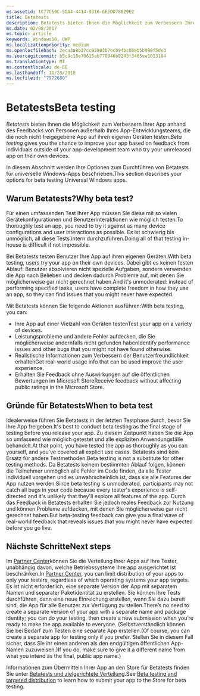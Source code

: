 ```yaml
---
ms.assetid: 1C77C50C-5DA4-4414-9316-6EEDD78629E2
title: Betatests
description: Betatests bieten Ihnen die Möglichkeit zum Verbessern Ihrer App anhand des Feedbacks von Personen außerhalb Ihres App-Entwicklungsteams, die die noch nicht freigegebene App auf ihren eigenen Geräten testen.
ms.date: 02/08/2017
ms.topic: article
keywords: Windows10, UWP
ms.localizationpriority: medium
ms.openlocfilehash: 2eca388b37cc95803b7ecb94bc0b0b5b990f5de3
ms.sourcegitcommit: b5c9c18e70625ab770946b8243f3465ee1013184
ms.translationtype: MT
ms.contentlocale: de-DE
ms.lasthandoff: 11/28/2018
ms.locfileid: "7972680"
---
```

# <a name="beta-testing"></a><span data-ttu-id="b2e76-104">Betatests</span><span class="sxs-lookup"><span data-stu-id="b2e76-104">Beta testing</span></span>



<span data-ttu-id="b2e76-105">*Betatests* bieten Ihnen die Möglichkeit zum Verbessern Ihrer App anhand des Feedbacks von Personen außerhalb Ihres App-Entwicklungsteams, die die noch nicht freigegebene App auf ihren eigenen Geräten testen.</span><span class="sxs-lookup"><span data-stu-id="b2e76-105">*Beta testing* gives you the chance to improve your app based on feedback from individuals outside of your app-development team who try your unreleased app on their own devices.</span></span>

<span data-ttu-id="b2e76-106">In diesem Abschnitt werden Ihre Optionen zum Durchführen von Betatests für universelle Windows-Apps beschrieben.</span><span class="sxs-lookup"><span data-stu-id="b2e76-106">This section describes your options for beta testing Universal Windows apps.</span></span>

## <a name="why-beta-test"></a><span data-ttu-id="b2e76-107">Warum Betatests?</span><span class="sxs-lookup"><span data-stu-id="b2e76-107">Why beta test?</span></span>

<span data-ttu-id="b2e76-108">Für einen umfassenden Test Ihrer App müssen Sie diese mit so vielen Gerätekonfigurationen und Benutzerinteraktionen wie möglich testen.</span><span class="sxs-lookup"><span data-stu-id="b2e76-108">To thoroughly test an app, you need to try it against as many device configurations and user interactions as possible.</span></span> <span data-ttu-id="b2e76-109">Es ist schwierig bis unmöglich, all diese Tests intern durchzuführen.</span><span class="sxs-lookup"><span data-stu-id="b2e76-109">Doing all of that testing in-house is difficult if not impossible.</span></span>

<span data-ttu-id="b2e76-110">Bei Betatests testen Benutzer Ihre App auf ihren eigenen Geräten.</span><span class="sxs-lookup"><span data-stu-id="b2e76-110">With beta testing, users try your app on their own devices.</span></span> <span data-ttu-id="b2e76-111">Dabei gibt es keinen festen Ablauf: Benutzer absolvieren nicht spezielle Aufgaben, sondern verwenden die App nach Belieben und decken dadurch Probleme auf, mit denen Sie möglicherweise gar nicht gerechnet haben.</span><span class="sxs-lookup"><span data-stu-id="b2e76-111">And it's unmoderated: instead of performing specified tasks, users have complete freedom in how they use an app, so they can find issues that you might never have expected.</span></span>

<span data-ttu-id="b2e76-112">Mit Betatests können Sie folgende Aktionen ausführen:</span><span class="sxs-lookup"><span data-stu-id="b2e76-112">With beta testing, you can:</span></span>

-   <span data-ttu-id="b2e76-113">Ihre App auf einer Vielzahl von Geräten testen</span><span class="sxs-lookup"><span data-stu-id="b2e76-113">Test your app on a variety of devices.</span></span>
-   <span data-ttu-id="b2e76-114">Leistungsprobleme und andere Fehler aufdecken, die Sie möglicherweise andernfalls nicht gefunden haben</span><span class="sxs-lookup"><span data-stu-id="b2e76-114">Identify performance issues and other bugs that you might not have found otherwise.</span></span>
-   <span data-ttu-id="b2e76-115">Realistische Informationen zum Verbessern der Benutzerfreundlichkeit erhalten</span><span class="sxs-lookup"><span data-stu-id="b2e76-115">Get real-world usage info that can be used improve the user experience.</span></span>
-   <span data-ttu-id="b2e76-116">Erhalten Sie Feedback ohne Auswirkungen auf die öffentlichen Bewertungen im Microsoft Store</span><span class="sxs-lookup"><span data-stu-id="b2e76-116">Receive feedback without affecting public ratings in the Microsoft Store.</span></span>

## <a name="when-to-beta-test"></a><span data-ttu-id="b2e76-117">Gründe für Betatests</span><span class="sxs-lookup"><span data-stu-id="b2e76-117">When to beta test</span></span>

<span data-ttu-id="b2e76-118">Idealerweise führen Sie Betatests in der letzten Testphase durch, bevor Sie Ihre App freigeben.</span><span class="sxs-lookup"><span data-stu-id="b2e76-118">It's best to conduct beta testing as the final stage of testing before you release your app.</span></span> <span data-ttu-id="b2e76-119">Zu diesem Zeitpunkt haben Sie die App so umfassend wie möglich getestet und alle expliziten Anwendungsfälle behandelt.</span><span class="sxs-lookup"><span data-stu-id="b2e76-119">At that point, you have tested the app as thoroughly as you can yourself, and you've covered all explicit use cases.</span></span> <span data-ttu-id="b2e76-120">Betatests sind kein Ersatz für andere Testmethoden.</span><span class="sxs-lookup"><span data-stu-id="b2e76-120">Beta testing is not a substitute for other testing methods.</span></span> <span data-ttu-id="b2e76-121">Da Betatests keinem bestimmten Ablauf folgen, können die Teilnehmer unmöglich alle Fehler im Code finden, da alle Tester individuell vorgehen und es unwahrscheinlich ist, dass sie alle Features der App nutzen werden.</span><span class="sxs-lookup"><span data-stu-id="b2e76-121">Since beta testing is unmoderated, participants may not catch all bugs in your code because every tester's experience is self-directed and it's unlikely that they'll explore all features of the app.</span></span> <span data-ttu-id="b2e76-122">Durch das Feedback in Betatests erhalten Sie jedoch reales Feedback zur Nutzung und können Probleme aufdecken, mit denen Sie möglicherweise gar nicht gerechnet haben.</span><span class="sxs-lookup"><span data-stu-id="b2e76-122">But beta-testing feedback can give you a final wave of real-world feedback that reveals issues that you might never have expected before you go live.</span></span>

## <a name="next-steps"></a><span data-ttu-id="b2e76-123">Nächste Schritte</span><span class="sxs-lookup"><span data-stu-id="b2e76-123">Next steps</span></span>

<span data-ttu-id="b2e76-124">Im [Partner Center](https://partner.microsoft.com/dashboard)können Sie die Verteilung Ihrer Apps auf Ihre Tester, unabhängig davon, welche Betriebssysteme Ihre app ausgerichtet ist beschränken.</span><span class="sxs-lookup"><span data-stu-id="b2e76-124">In [Partner Center](https://partner.microsoft.com/dashboard), you can limit distribution of your apps to only your testers, regardless of which operating systems your app targets.</span></span> <span data-ttu-id="b2e76-125">Es ist nicht erforderlich, eine separate Version der App mit separatem Namen und separater Paketidentität zu erstellen. Sie können Ihre Tests durchführen, dann eine neue Einreichung erstellen, wenn Sie dazu bereit sind, die App für alle Benutzer zur Verfügung zu stellen.</span><span class="sxs-lookup"><span data-stu-id="b2e76-125">There’s no need to create a separate version of your app with a separate name and package identity; you can do your testing, then create a new submission when you’re ready to make the app available to everyone.</span></span> <span data-ttu-id="b2e76-126">(Selbstverständlich können Sie bei Bedarf zum Testen eine separate App erstellen.</span><span class="sxs-lookup"><span data-stu-id="b2e76-126">(Of course, you can create a separate app for testing only if you prefer.</span></span> <span data-ttu-id="b2e76-127">Stellen Sie in diesem Fall sicher, dass Sie ihr einen anderen als den endgültigen öffentlichen App-Namen zuzuweisen.)</span><span class="sxs-lookup"><span data-stu-id="b2e76-127">If you do, make sure to give it a different name from what you intend as the final, public app name.)</span></span>

<span data-ttu-id="b2e76-128">Informationen zum Übermitteln Ihrer App an den Store für Betatests finden Sie unter [Betatests und zielgerichtete Verteilung](../publish/beta-testing-and-targeted-distribution.md).</span><span class="sxs-lookup"><span data-stu-id="b2e76-128">See [Beta testing and targeted distribution](../publish/beta-testing-and-targeted-distribution.md) to learn how to submit your app to the Store for beta testing.</span></span>

 

 




